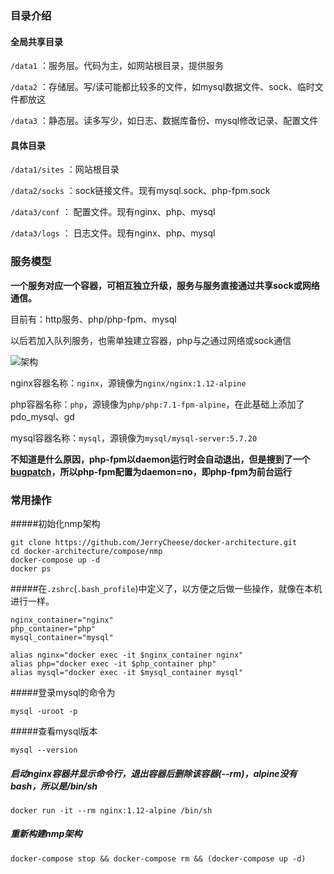 ### 目录介绍

#### 全局共享目录

`/data1` ：服务层。代码为主，如网站根目录，提供服务

`/data2` ：存储层。写/读可能都比较多的文件，如mysql数据文件、sock、临时文件都放这

`/data3` ：静态层。读多写少，如日志、数据库备份、mysql修改记录、配置文件



#### 具体目录

`/data1/sites` ：网站根目录

`/data2/socks` ：sock链接文件。现有mysql.sock、php-fpm.sock

`/data3/conf` ： 配置文件。现有nginx、php、mysql

`/data3/logs` ： 日志文件。现有nginx、php、mysql



### 服务模型

**一个服务对应一个容器，可相互独立升级，服务与服务直接通过共享sock或网络通信。**

目前有：http服务、php/php-fpm、mysql

以后若加入队列服务，也需单独建立容器，php与之通过网络或sock通信

![架构](https://ws4.sinaimg.cn/large/006tNc79gy1fl582lqo54j30cp0afglt.jpg)

nginx容器名称：`nginx`，源镜像为`nginx/nginx:1.12-alpine`

php容器名称：`php`，源镜像为`php/php:7.1-fpm-alpine`，在此基础上添加了pdo_mysql、gd

mysql容器名称：`mysql`，源镜像为`mysql/mysql-server:5.7.20`



**不知道是什么原因，php-fpm以daemon运行时会自动退出，但是搜到了一个[bugpatch](https://bugs.php.net/patch-display.php?bug_id=62886&patch=bug62886.patch.txt&revision=latest)，所以php-fpm配置为daemon=no，即php-fpm为前台运行**



### 常用操作

#####初始化nmp架构

```
git clone https://github.com/JerryCheese/docker-architecture.git
cd docker-architecture/compose/nmp
docker-compose up -d
docker ps
```



#####在`.zshrc`(`.bash_profile`)中定义了，以方便之后做一些操作，就像在本机进行一样。

```
nginx_container="nginx"
php_container="php"
mysql_container="mysql"

alias nginx="docker exec -it $nginx_container nginx"
alias php="docker exec -it $php_container php"
alias mysql="docker exec -it $mysql_container mysql"
```

#####登录mysql的命令为

`mysql -uroot -p`

#####查看mysql版本

`mysql --version`

##### 启动nginx容器并显示命令行，退出容器后删除该容器(--rm)，alpine没有bash，所以是/bin/sh

`docker run -it --rm nginx:1.12-alpine /bin/sh`

##### 重新构建nmp架构

`docker-compose stop && docker-compose rm && (docker-compose up -d)`

